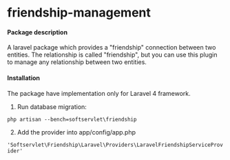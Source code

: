 friendship-management
=====================

#### Package description

A laravel package which provides a "friendship" connection between 
two entities. The relationship is called "friendship", but you can
use this plugin to manage any relationship between two entities.

#### Installation

The package have implementation only for Laravel 4 framework.

1. Run database migration:

`php artisan --bench=softservlet\friendship`

2. Add the provider into app/config/app.php

`'Softservlet\Friendship\Laravel\Providers\LaravelFriendshipServiceProvider'`
